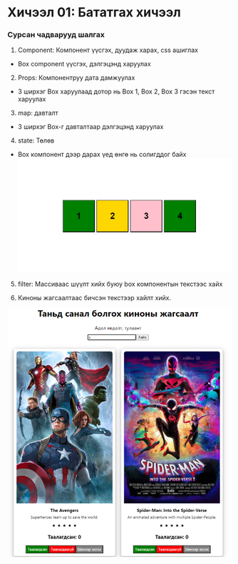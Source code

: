 # Хичээл 01: Бататгах хичээл

### Сурсан чадварууд шалгах

1. Component: Компонент үүсгэх, дуудаж харах, css ашиглах

- Box component үүсгэх, дэлгэцэнд харуулах

2. Props: Компонентруу дата дамжуулах

- 3 ширхэг Box харуулаад дотор нь Box 1, Box 2, Box 3 гэсэн текст харуулах

3. map: давталт

- 3 ширхэг Box-г давталтаар дэлгэцэнд харуулах

4. state: Төлөв

- Box компонент дээр дарах үед өнгө нь солигддог байх
![Alt text](image-2.png)
5. filter: Массиваас шүүлт хийх буюу box компонентын текстээс хайх

6. Киноны жагсаалтаас бичсэн текстээр хайлт хийх.
  <!-- ![Alt text](image-1.png) -->
  ![Alt text](image.png)
